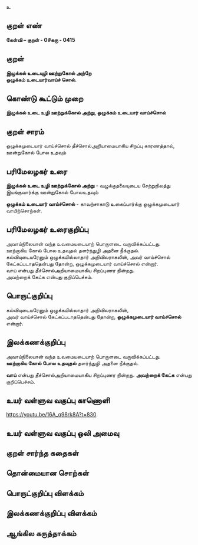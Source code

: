 உ

## குறள் எண் 

**கேள்வி – குறள் - 0௪கரு - 0415**  

## குறள் 

**இழுக்கல் உடையுழி ஊற்றுகோல் அற்றே  
ஒழுக்கம் உடையார்வாய்ச் சொல்.**

## கொண்டு கூட்டும் முறை

**இழுக்கல் உடை உழி ஊற்றுக்கோல் அற்று, ஒழுக்கம் உடையார் வாய்ச்சொல்**  

## குறள் சாரம் 

ஒழுக்கமுடையார் வாய்ச்சொல் தீச்சொல்அறியாமையாகிய சிறப்பு காரணத்தால்,  
ஊன்றுகோல் போல உதவும்  

## பரிமேலழகர் உரை

**இழுக்கல் உடை உழி ஊற்றுக்கோல் அற்று** - வழுக்குதலையுடைய சேற்றுநிலத்து இயங்குவார்க்கு ஊன்றுகோல் போலஉதவும்  

**ஒழுக்கம் உடையார் வாய்ச்சொல்** - காவற்சாகாடு உகைப்பார்க்கு ஒழுக்கமுடையார் வாயிற்சொற்கள்.  

## பரிமேலழகர் உரைகுறிப்பு   

அவாய்நிலையான் வந்த உவமையடையாற் பொருளடை வருவிக்கப்பட்டது.  
ஊற்றாகிய கோல் போல உதவுதல் தளர்ந்துழி அதனை நீக்குதல்.  
கல்வியுடையரேனும் ஒழுக்கமில்லாதார் அறிவிலராகலின், அவர் வாய்ச்சொல் கேட்கப்படாததென்பது தோன்ற, ஒழுக்கமுடையார் வாய்ச்சொல் என்றார்.  
வாய் என்பது தீச்சொல்அறியாமையாகிய சிறப்புணர நின்றது.   
அவற்றைக் கேட்க என்பது குறிப்பெச்சம்.    

## பொருட்குறிப்பு 

கல்வியுடையரேனும் ஒழுக்கமில்லாதார் அறிவிலராகலின்,  
அவர் வாய்ச்சொல் கேட்கப்படாததென்பது தோன்ற, **ஒழுக்கமுடையார் வாய்ச்சொல்** என்றார்.    

## இலக்கணக்குறிப்பு  

அவாய்நிலையான் வந்த உவமையடையாற் பொருளடை வருவிக்கப்பட்டது.  
**ஊற்றாகிய கோல் போல உதவுதல்** தளர்ந்துழி அதனை நீக்குதல்.  

**வாய்** என்பது தீச்சொல்அறியாமையாகிய சிறப்புணர நின்றது.
**அவற்றைக் கேட்க** என்பது குறிப்பெச்சம்.  

## உயர் வள்ளுவ வகுப்பு காணொளி

https://youtu.be/16A_q98rk8A?t=830

## உயர் வள்ளுவ வகுப்பு ஒலி அமைவு 

 
## குறள் சார்ந்த கதைகள் 


## தொன்மையான சொற்கள்


## பொருட்குறிப்பு விளக்கம்


## இலக்கணக்குறிப்பு விளக்கம்


## ஆங்கில கருத்தாக்கம் 


